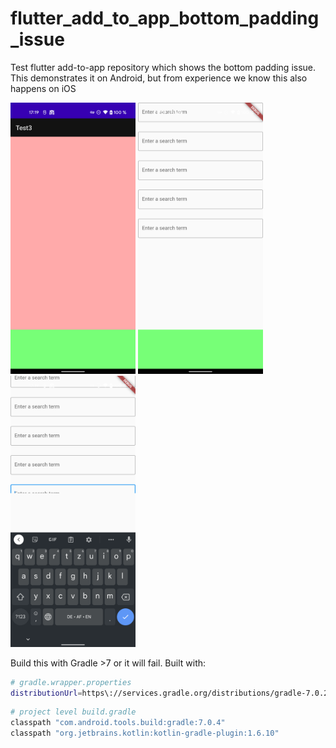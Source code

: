 # flutter_add_to_app_bottom_padding_issue
Test flutter add-to-app repository which shows the bottom padding issue. This demonstrates it on Android, but from experience we know this also happens on iOS

<img src="./1.png" alt="Android without flutter" width="200"/>
<img src="./2.png" alt="Flutter fragment in android with keyboard closed" width="200"/>
<img src="./3.png" alt="Flutter fragment in android with keyboard open" width="200"/>

Build this with Gradle >7 or it will fail. Built with:
```bash
# gradle.wrapper.properties
distributionUrl=https\://services.gradle.org/distributions/gradle-7.0.2-bin.zip
```

```bash
# project level build.gradle
classpath "com.android.tools.build:gradle:7.0.4"
classpath "org.jetbrains.kotlin:kotlin-gradle-plugin:1.6.10"
```

